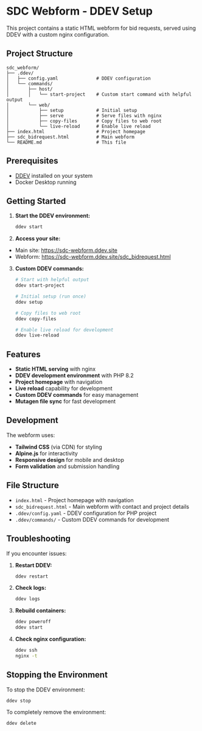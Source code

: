 # SDC Webform - DDEV Setup

This project contains a static HTML webform for bid requests, served using DDEV with a custom nginx configuration.

## Project Structure

```
sdc_webform/
├── .ddev/
│   ├── config.yaml              # DDEV configuration
│   └── commands/
│       ├── host/
│       │   └── start-project    # Custom start command with helpful output
│       └── web/
│           ├── setup            # Initial setup
│           ├── serve            # Serve files with nginx
│           ├── copy-files       # Copy files to web root
│           └── live-reload      # Enable live reload
├── index.html                   # Project homepage
├── sdc_bidrequest.html          # Main webform
└── README.md                    # This file
```

## Prerequisites

- [DDEV](https://ddev.readthedocs.io/en/stable/users/install/) installed on your system
- Docker Desktop running

## Getting Started

1. **Start the DDEV environment:**
   ```bash
   ddev start
   ```

2. **Access your site:**
- Main site: https://sdc-webform.ddev.site
- Webform: https://sdc-webform.ddev.site/sdc_bidrequest.html

3. **Custom DDEV commands:**
   ```bash
   # Start with helpful output
   ddev start-project
   
   # Initial setup (run once)
   ddev setup
   
   # Copy files to web root
   ddev copy-files
   
   # Enable live reload for development
   ddev live-reload
   ```

## Features

- **Static HTML serving** with nginx
- **DDEV development environment** with PHP 8.2
- **Project homepage** with navigation
- **Live reload** capability for development
- **Custom DDEV commands** for easy management
- **Mutagen file sync** for fast development

## Development

The webform uses:
- **Tailwind CSS** (via CDN) for styling
- **Alpine.js** for interactivity
- **Responsive design** for mobile and desktop
- **Form validation** and submission handling

## File Structure

- `index.html` - Project homepage with navigation
- `sdc_bidrequest.html` - Main webform with contact and project details
- `.ddev/config.yaml` - DDEV configuration for PHP project
- `.ddev/commands/` - Custom DDEV commands for development

## Troubleshooting

If you encounter issues:

1. **Restart DDEV:**
   ```bash
   ddev restart
   ```

2. **Check logs:**
   ```bash
   ddev logs
   ```

3. **Rebuild containers:**
   ```bash
   ddev poweroff
   ddev start
   ```

4. **Check nginx configuration:**
   ```bash
   ddev ssh
   nginx -t
   ```

## Stopping the Environment

To stop the DDEV environment:
```bash
ddev stop
```

To completely remove the environment:
```bash
ddev delete
```
